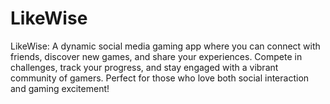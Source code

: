# LikeWise
LikeWise: A dynamic social media gaming app where you can connect with friends, discover new games, and share your experiences. Compete in challenges, track your progress, and stay engaged with a vibrant community of gamers. Perfect for those who love both social interaction and gaming excitement!
